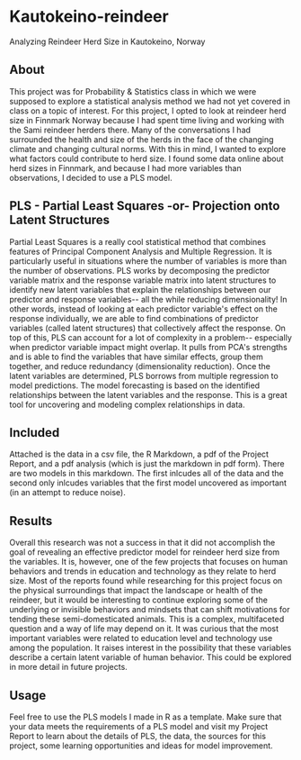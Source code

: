 # Kautokeino-reindeer
Analyzing Reindeer Herd Size in Kautokeino, Norway

## About
This project was for Probability & Statistics class in which we were supposed to explore a statistical analysis method we had not yet covered in class on a topic of interest. For this project, I opted to look at reindeer herd size in Finnmark Norway because I had spent time living and working with the Sami reindeer herders there. Many of the conversations I had surrounded the health and size of the herds in the face of the changing climate and changing cultural norms. With this in mind, I wanted to explore what factors could contribute to herd size. I found some data online about herd sizes in Finnmark, and because I had more variables than observations, I decided to use a PLS model. 

## PLS - Partial Least Squares -or- Projection onto Latent Structures
Partial Least Squares is a really cool statistical method that combines features of Principal Component Analysis and Multiple Regression. It is particularly useful in situations where the number of variables is more than the number of observations. PLS works by decomposing the predictor variable matrix and the response variable matrix into latent structures to identify new latent variables that explain the relationships between our predictor and response variables-- all the while reducing dimensionality! In other words, instead of looking at each predictor variable's effect on the response individually, we are able to find combinations of predictor variables (called latent structures) that collectively affect the response. On top of this, PLS can account for a lot of complexity in a problem-- especially when predictor variable impact might overlap. It pulls from PCA's strengths and is able to find the variables that have similar effects, group them together, and reduce redundancy (dimensionality reduction). Once the latent variables are determined, PLS borrows from multiple regression to model predictions. The model forecasting is based on the identified relationships between the latent variables and the response. This is a great tool for uncovering and modeling complex relationships in data.

## Included
Attached is the data in a csv file, the R Markdown, a pdf of the Project Report, and a pdf analysis (which is just the markdown in pdf form). There are two models in this markdown. The first inlcudes all of the data and the second only inlcudes variables that the first model uncovered as important (in an attempt to reduce noise). 

## Results
Overall this research was not a success in that it did not accomplish the goal of revealing an
effective predictor model for reindeer herd size from the variables. It is, however, one of the few
projects that focuses on human behaviors and trends in education and technology as they relate to
herd size. Most of the reports found while researching for this project focus on the physical
surroundings that impact the landscape or health of the reindeer, but it would be interesting to
continue exploring some of the underlying or invisible behaviors and mindsets that can shift
motivations for tending these semi-domesticated animals. This is a complex, multifaceted question
and a way of life may depend on it. It was curious that the most important variables were related
to education level and technology use among the population. It raises interest in the possibility that
these variables describe a certain latent variable of human behavior. This could be explored in more
detail in future projects.

## Usage
Feel free to use the PLS models I made in R as a template. Make sure that your data meets the requirements of a PLS model and visit my Project Report to learn about the details of PLS, the data, the sources for this project, some learning opportunities and ideas for model improvement. 
